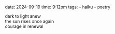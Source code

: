date: 2024-09-19
time: 9:12pm 
tags:
    - haiku
    - poetry

dark to light anew<br>
the sun rises once again<br>
courage in renewal<br>